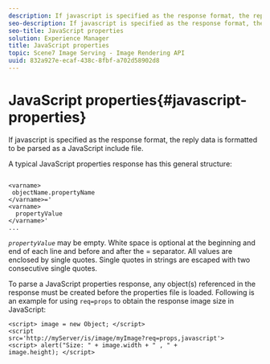 ```yaml
---
description: If javascript is specified as the response format, the reply data is formatted to be parsed as a JavaScript include file.
seo-description: If javascript is specified as the response format, the reply data is formatted to be parsed as a JavaScript include file.
seo-title: JavaScript properties
solution: Experience Manager
title: JavaScript properties
topic: Scene7 Image Serving - Image Rendering API
uuid: 832a927e-ecaf-438c-8fbf-a702d58902d8
---
```


# JavaScript properties{#javascript-properties}

If javascript is specified as the response format, the reply data is formatted to be parsed as a JavaScript include file.

A typical JavaScript properties response has this general structure:

```
           
<varname> 
 objectName.propertyName 
</varname>=' 
<varname>
  propertyValue 
</varname>' 
...
```

*`propertyValue`* may be empty. White space is optional at the beginning and end of each line and before and after the = separator. All values are enclosed by single quotes. Single quotes in strings are escaped with two consecutive single quotes.

To parse a JavaScript properties response, any object(s) referenced in the response must be created before the properties file is loaded. Following is an example for using `req=props` to obtain the response image size in JavaScript:

```
<script> image = new Object; </script> 
<script 
src='http://myServer/is/image/myImage?req=props,javascript'> 
<script> alert("Size: " + image.width + " , " + 
image.height); </script>
```

